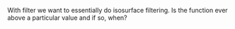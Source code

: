 
With filter we want to essentially do isosurface filtering. Is the function
ever above a particular value and if so, when?

